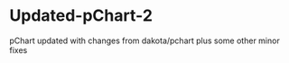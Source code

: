 Updated-pChart-2
================

pChart updated with changes from dakota/pchart plus some other minor fixes
